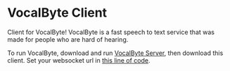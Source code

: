 # VocalByte Client

Client for VocalByte!
VocalByte is a fast speech to text service that was made for people who are hard of hearing.

To run VocalByte, download and run [VocalByte Server](https://github.com/IamCoder18/vocalbyteserver), then download this client. Set your websocket url in [this line of code](https://github.com/IamCoder18/vocalbyteclient/blob/bccccabbbb863bd6bef65ba54ba3fc6ab6a3c1c9/script.js#L11C5-L11C55).
